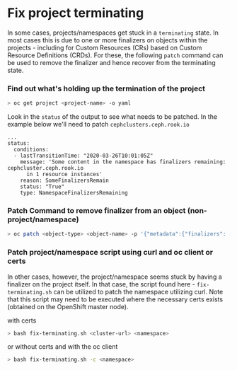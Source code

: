 # Fix project terminating 

In some cases, projects/namespaces get stuck in a `terminating` state. In most cases this is due to one or more finalizers on objects within the projects  - including for Custom Resources (CRs) based on Custom Resource Definitions (CRDs). For these, the following `patch` command can be used to remove the finalizer and hence recover from the terminating state.

### Find out what's holding up the termination of the project

```bash
> oc get project <project-name> -o yaml
```

Look in the `status` of the output to see what needs to be patched. In the example below we'll need to patch `cephclusters.ceph.rook.io`

```
...
status:
  conditions:
  - lastTransitionTime: "2020-03-26T10:01:05Z"
    message: 'Some content in the namespace has finalizers remaining: cephcluster.ceph.rook.io
      in 1 resource instances'
    reason: SomeFinalizersRemain
    status: "True"
    type: NamespaceFinalizersRemaining
```

### Patch Command to remove finalizer from an object (non-project/namespace)

```bash
> oc patch <object-type> <object-name> -p '{"metadata":{"finalizers": []}}' --type=merge
```

### Patch project/namespace script using curl and oc client or certs

In other cases, however, the project/namespace seems stuck by having a finalizer on the project itself. In that case, the script found here - `fix-terminating.sh` can be utilized to patch the namespace utilizing curl. Note that this script may need to be executed where the necessary certs exists (obtained on the OpenShift master node).

with certs

```bash
> bash fix-terminating.sh <cluster-url> <namespace>
```

or without certs and with the oc client

```bash
> bash fix-terminating.sh -c <namespace>
```
